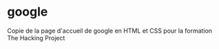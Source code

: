 # google

Copie de la page d'accueil de google en HTML et CSS pour la formation The Hacking Project 

